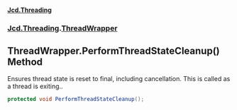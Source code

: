 #### [Jcd.Threading](index.md 'index')
### [Jcd.Threading](Jcd.Threading.md 'Jcd.Threading').[ThreadWrapper](ThreadWrapper.md 'Jcd.Threading.ThreadWrapper')

## ThreadWrapper.PerformThreadStateCleanup() Method

Ensures thread state is reset to final, including cancellation.
This is called as a thread is exiting..

```csharp
protected void PerformThreadStateCleanup();
```